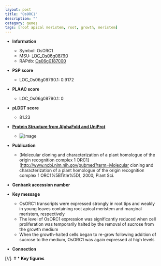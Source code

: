 ```yaml
---
layout: post
title: "OsORC1"
description: ""
category: genes
tags: [root apical meristem, root, growth, meristem]
---
```


* **Information**  
    + Symbol: OsORC1  
    + MSU: [LOC_Os06g08790](http://rice.plantbiology.msu.edu/cgi-bin/ORF_infopage.cgi?orf=LOC_Os06g08790)  
    + RAPdb: [Os06g0187000](http://rapdb.dna.affrc.go.jp/viewer/gbrowse_details/irgsp1?name=Os06g0187000)  

* **PSP score**  
    + LOC_Os06g08790.1: 0.9172 

* **PLAAC score**  
    + LOC_Os06g08790.1: 0 

* **pLDDT score**
    + 81.23

* **[Protein Structure from AlphaFold and UniProt](https://www.uniprot.org/uniprotkb/A0A0P0WT85/entry#structure)**
    + ![image](https://ricepsp.github.io/images/A/AF-A0A0P0WT85-F1.png)

* **Publication**  
    + [Molecular cloning and characterization of a plant homologue of the origin recognition complex 1 ORC1](http://www.ncbi.nlm.nih.gov/pubmed?term=Molecular cloning and characterization of a plant homologue of the origin recognition complex 1 ORC1%5BTitle%5D), 2000, Plant Sci.

* **Genbank accession number**  

* **Key message**  
    + OsORC1 transcripts were expressed strongly in root tips and weakly in young leaves containing root apical meristem and marginal meristem, respectively
    + The level of OsORC1 expression was significantly reduced when cell proliferation was temporarily halted by the removal of sucrose from the growth medium
    + When the growth-halted cells began to re-grow following addition of sucrose to the medium, OsORC1 was again expressed at high levels

* **Connection**  

[//]: # * **Key figures**  


